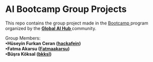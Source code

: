 # AI Bootcamp Group Projects

This repo contains the group project made in the <a href="https://globalaihub.com/ai-summer-camp-22/" target="_blank">Bootcamp </a> program organized by the **<a href="https://www.linkedin.com/company/globalaihub/" target="_blank">Global AI Hub </a>** community.

Group Members: <br>
**•Hüseyin Furkan Ceran (<a href="https://github.com/hackafein" target="_blank">hackafein</a>)** <br>
**•Fatma Akarsu (<a href="https://github.com/Fatmaakarsu" target="_blank">Fatmaakarsu</a>)** <br>
**•Büşra Köksal (<a href="https://github.com/bkksl" target="_blank">bkksl</a>)** <br>
